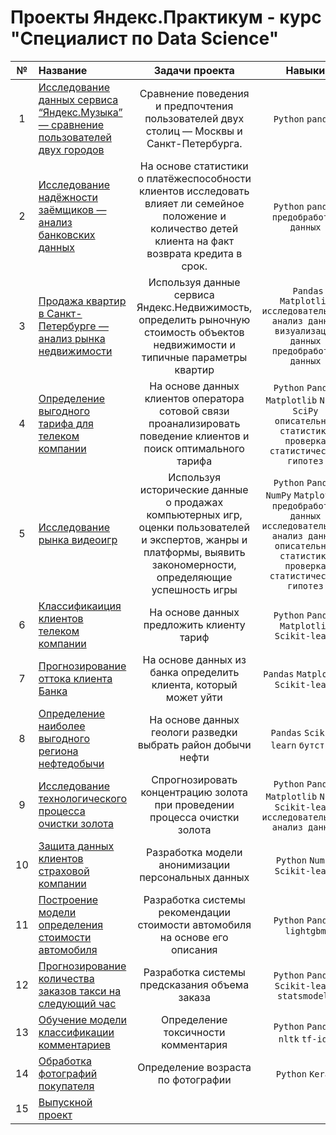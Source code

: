# Проекты Яндекс.Практикум - курс "Специалист по Data Science"
| №  | Название  |  Задачи проекта | Навыки  |
| :------------: | :------------ | :------------: | :------------: |
| 1  | [Исследование данных сервиса “Яндекс.Музыка” — сравнение пользователей двух городов](https://github.com/marina776241/Yandex.Practicum_projects/blob/main/1_project.ipynb)  |Сравнение поведения и предпочтения пользователей двух столиц — Москвы и Санкт-Петербурга. | `Python`  `pandas` |
| 2  | [Исследование надёжности заёмщиков — анализ банковских данных](https://github.com/marina776241/Yandex.Practicum_projects/blob/main/2_project.ipynb)  |На основе статистики о платёжеспособности клиентов исследовать влияет ли семейное положение и количество детей клиента на факт возврата кредита в срок.  | `Python` `pandas`  `предобработка данных` |
| 3  | [Продажа квартир в Санкт-Петербурге — анализ рынка недвижимости](https://github.com/marina776241/Yandex.Practicum_projects/blob/main/3_project.ipynb)  | Используя данные сервиса Яндекс.Недвижимость, определить рыночную стоимость объектов недвижимости и типичные параметры квартир  |  ` Pandas` `Matplotlib` `исследовательский анализ данных` `визуализация данных` `предобработка данных` |
| 4  | [Определение выгодного тарифа для телеком компании](https://github.com/marina776241/Yandex.Practicum_projects/blob/main/4_project.ipynb)  |На основе данных клиентов оператора сотовой связи проанализировать поведение клиентов и поиск оптимального тарифа  | `Python` `Pandas` `Matplotlib` `NumPy` `SciPy` `описательная статистика` `проверка статистических гипотез`  |
| 5  | [Исследование рынка видеоигр](https://github.com/marina776241/Yandex.Practicum_projects/blob/main/5_project.ipynb) |Используя исторические данные о продажах компьютерных игр, оценки пользователей и экспертов, жанры и платформы, выявить закономерности, определяющие успешность игры   |  `Python` `Pandas` `NumPy`  `Matplotlib` `предобработка данных`  `исследовательский анализ данных` `описательная статистика` `проверка статистических гипотез` |
| 6  | [Классификаиция клиентов телеком компании](https://github.com/marina776241/Yandex.Practicum_projects/blob/main/6_project.ipynb)  | На основе данных предложить клиенту тариф  | `Python` `Pandas` `Matplotlib` `Scikit-learn`  |
| 7  | [Прогнозирование оттока клиента Банка](https://github.com/marina776241/Yandex.Practicum_projects/blob/main/7_project.ipynb)  | На основе данных из банка определить клиента, который может уйти  | `Pandas` `Matplotlib` `Scikit-learn`  |
| 8  |  [Определение наиболее выгодного региона нефтедобычи](https://github.com/marina776241/Yandex.Practicum_projects/blob/main/8_project.ipynb) | На основе данных геологи разведки выбрать район добычи нефти   | `Pandas` `Scikit-learn` `бутстреп`  |
| 9  | [Исследование технологического процесса очистки золота](https://github.com/marina776241/Yandex.Practicum_projects/blob/main/9_project.ipynb)  | Спрогнозировать концентрацию золота при проведении процесса очистки золота  | `Python` `Pandas` `Matplotlib` `NumPy` `Scikit-learn` `исследовательский анализ данных`  |
| 10  | [Защита данных клиентов страховой компании](https://github.com/marina776241/Yandex.Practicum_projects/blob/main/10_project.ipynb)  | Разработка модели анонимизации персональных данных  | `Python` `NumPy` `Scikit-learn`  |
| 11  | [Построение модели определения стоимости автомобиля](https://github.com/marina776241/Yandex.Practicum_projects/blob/main/11_project.ipynb)  | Разработка системы рекомендации стоимости автомобиля на основе его описания  |  `Python` `Pandas` `lightgbm` |
| 12  | [Прогнозирование количества заказов такси на следующий час](https://github.com/marina776241/Yandex.Practicum_projects/blob/main/12_project.ipynb)  | Разработка системы предсказания объема заказа  |  `Python` `Pandas` `Scikit-learn` `statsmodels` |
| 13  | [Обучение модели классификации комментариев](https://github.com/marina776241/Yandex.Practicum_projects/blob/main/13_project.ipynb)  | Определение токсичности комментария | `Python` `Pandas` `nltk` `tf-idf` |
| 14  |  [Обработка фотографий покупателя](https://github.com/marina776241/Yandex.Practicum_projects/blob/main/14_project.ipynb)  | Определение возраста по фотографии  | `Python` `Keras`  |
| 15  | [Выпускной проект](https://github.com/marina776241/Yandex.Practicum_projects/blob/main/15_project.ipynb)  |   |   |
